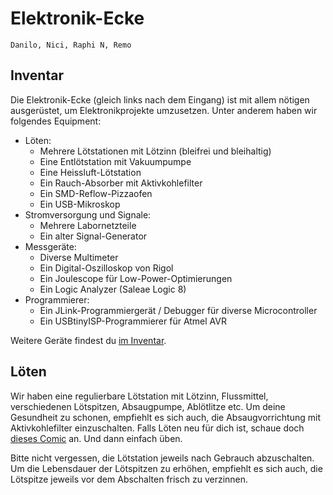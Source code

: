 # Elektronik-Ecke

```admonish info title="Wer kennt sich hier aus?"
Danilo, Nici, Raphi N, Remo
```

## Inventar

Die Elektronik-Ecke (gleich links nach dem Eingang) ist mit allem
nötigen ausgerüstet, um Elektronikprojekte umzusetzen. Unter anderem
haben wir folgendes Equipment:

- Löten:
  - Mehrere Lötstationen mit Lötzinn (bleifrei und bleihaltig)
  - Eine Entlötstation mit Vakuumpumpe
  - Eine Heissluft-Lötstation
  - Ein Rauch-Absorber mit Aktivkohlefilter
  - Ein SMD-Reflow-Pizzaofen
  - Ein USB-Mikroskop
- Stromversorgung und Signale:
  - Mehrere Labornetzteile
  - Ein alter Signal-Generator
- Messgeräte:
  - Diverse Multimeter
  - Ein Digital-Oszilloskop von Rigol
  - Ein Joulescope für Low-Power-Optimierungen
  - Ein Logic Analyzer (Saleae Logic 8)
- Programmierer:
  - Ein JLink-Programmiergerät / Debugger für diverse Microcontroller
  - Ein USBtinyISP-Programmierer für Atmel AVR

Weitere Geräte findest du [im
Inventar](https://interna.coredump.ch/inventory/?category=electronics_lab).

## Löten

Wir haben eine regulierbare Lötstation mit Lötzinn, Flussmittel,
verschiedenen Lötspitzen, Absaugpumpe, Ablötlitze etc. Um deine
Gesundheit zu schonen, empfiehlt es sich auch, die Absaugvorrichtung mit
Aktivkohlefilter einzuschalten. Falls Löten neu für dich ist, schaue
doch [dieses
Comic](https://mightyohm.com/files/soldercomic/translations/DE_SolderComic.pdf)
an. Und dann einfach üben.

Bitte nicht vergessen, die Lötstation jeweils nach Gebrauch
abzuschalten. Um die Lebensdauer der Lötspitzen zu erhöhen, empfiehlt es
sich auch, die Lötspitze jeweils vor dem Abschalten frisch zu verzinnen.

